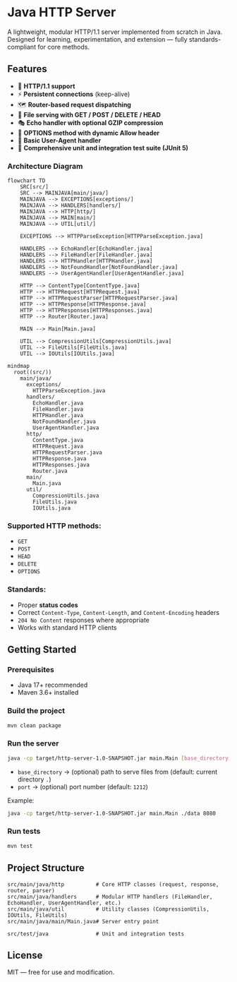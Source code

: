 # Java HTTP Server

A lightweight, modular HTTP/1.1 server implemented from scratch in Java.  
Designed for learning, experimentation, and extension — fully standards-compliant for core methods.

## Features

- 📜 **HTTP/1.1 support**
- ⚡ **Persistent connections** (keep-alive)
- 🗺️ **Router-based request dispatching**
- 📝 **File serving with GET / POST / DELETE / HEAD**
- 🎭 **Echo handler with optional GZIP compression**
- 🧭 **OPTIONS method with dynamic Allow header**
- 🐾 **Basic User-Agent handler**
- 🧪 **Comprehensive unit and integration test suite (JUnit 5)**

### Architecture Diagram

```mermaid
flowchart TD
    SRC[src/]
    SRC --> MAINJAVA[main/java/]
    MAINJAVA --> EXCEPTIONS[exceptions/]
    MAINJAVA --> HANDLERS[handlers/]
    MAINJAVA --> HTTP[http/]
    MAINJAVA --> MAIN[main/]
    MAINJAVA --> UTIL[util/]
    
    EXCEPTIONS --> HTTPParseException[HTTPParseException.java]
    
    HANDLERS --> EchoHandler[EchoHandler.java]
    HANDLERS --> FileHandler[FileHandler.java]
    HANDLERS --> HTTPHandler[HTTPHandler.java]
    HANDLERS --> NotFoundHandler[NotFoundHandler.java]
    HANDLERS --> UserAgentHandler[UserAgentHandler.java]
    
    HTTP --> ContentType[ContentType.java]
    HTTP --> HTTPRequest[HTTPRequest.java]
    HTTP --> HTTPRequestParser[HTTPRequestParser.java]
    HTTP --> HTTPResponse[HTTPResponse.java]
    HTTP --> HTTPResponses[HTTPResponses.java]
    HTTP --> Router[Router.java]
    
    MAIN --> Main[Main.java]
    
    UTIL --> CompressionUtils[CompressionUtils.java]
    UTIL --> FileUtils[FileUtils.java]
    UTIL --> IOUtils[IOUtils.java]
```

```mermaid
mindmap
  root((src/))
    main/java/
      exceptions/
        HTTPParseException.java
      handlers/
        EchoHandler.java
        FileHandler.java
        HTTPHandler.java
        NotFoundHandler.java
        UserAgentHandler.java
      http/
        ContentType.java
        HTTPRequest.java
        HTTPRequestParser.java
        HTTPResponse.java
        HTTPResponses.java
        Router.java
      main/
        Main.java
      util/
        CompressionUtils.java
        FileUtils.java
        IOUtils.java
```


### Supported HTTP methods:

- `GET`
- `POST`
- `HEAD`
- `DELETE`
- `OPTIONS`

### Standards:

- Proper **status codes**
- Correct `Content-Type`, `Content-Length`, and `Content-Encoding` headers
- `204 No Content` responses where appropriate
- Works with standard HTTP clients

## Getting Started

### Prerequisites

- Java 17+ recommended
- Maven 3.6+ installed

### Build the project

```bash
mvn clean package
```

### Run the server

```bash
java -cp target/http-server-1.0-SNAPSHOT.jar main.Main [base_directory] [port]
```

- `base_directory` → (optional) path to serve files from (default: current directory `.`)
- `port` → (optional) port number (default: `1212`)

Example:

```bash
java -cp target/http-server-1.0-SNAPSHOT.jar main.Main ./data 8080
```

### Run tests

```bash
mvn test
```

## Project Structure

```
src/main/java/http          # Core HTTP classes (request, response, router, parser)
src/main/java/handlers      # Modular HTTP handlers (FileHandler, EchoHandler, UserAgentHandler, etc.)
src/main/java/util          # Utility classes (CompressionUtils, IOUtils, FileUtils)
src/main/java/main/Main.java# Server entry point

src/test/java               # Unit and integration tests
```

## License

MIT — free for use and modification.
